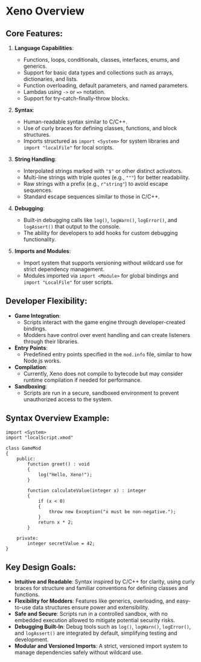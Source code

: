 # Xeno Overview

## Core Features:
1. **Language Capabilities**:
   - Functions, loops, conditionals, classes, interfaces, enums, and generics.
   - Support for basic data types and collections such as arrays, dictionaries, and lists.
   - Function overloading, default parameters, and named parameters.
   - Lambdas using `->` or `=>` notation.
   - Support for try-catch-finally-throw blocks.

2. **Syntax**:
   - Human-readable syntax similar to C/C++.
   - Use of curly braces for defining classes, functions, and block structures.
   - Imports structured as `import <System>` for system libraries and `import "localFile"` for local scripts.

3. **String Handling**:
   - Interpolated strings marked with `"$"` or other distinct activators.
   - Multi-line strings with triple quotes (e.g., `"""`) for better readability.
   - Raw strings with a prefix (e.g., `r"string"`) to avoid escape sequences.
   - Standard escape sequences similar to those in C/C++.

4. **Debugging**:
   - Built-in debugging calls like `log()`, `logWarn()`, `logError()`, and `logAssert()` that output to the console.
   - The ability for developers to add hooks for custom debugging functionality.

5. **Imports and Modules**:
   - Import system that supports versioning without wildcard use for strict dependency management.
   - Modules imported via `import <Module>` for global bindings and `import "LocalFile"` for user scripts.

## Developer Flexibility:
- **Game Integration**:
  - Scripts interact with the game engine through developer-created bindings.
  - Modders have control over event handling and can create listeners through their libraries.
- **Entry Points**:
  - Predefined entry points specified in the `mod.info` file, similar to how Node.js works.
- **Compilation**:
  - Currently, Xeno does not compile to bytecode but may consider runtime compilation if needed for performance.
- **Sandboxing**:
  - Scripts are run in a secure, sandboxed environment to prevent unauthorized access to the system.

## Syntax Overview Example:
```xmod
import <System>
import "localScript.xmod"

class GameMod
{
    public:
        function greet() : void
        {
            log("Hello, Xeno!");
        }

        function calculateValue(integer x) : integer
        {
            if (x < 0)
            {
                throw new Exception("x must be non-negative.");
            }
            return x * 2;
        }

    private:
        integer secretValue = 42;
}
```

## Key Design Goals:
- **Intuitive and Readable**: Syntax inspired by C/C++ for clarity, using curly braces for structure and familiar conventions for defining classes and functions.
- **Flexibility for Modders**: Features like generics, overloading, and easy-to-use data structures ensure power and extensibility.
- **Safe and Secure**: Scripts run in a controlled sandbox, with no embedded execution allowed to mitigate potential security risks.
- **Debugging Built-In**: Debug tools such as `log()`, `logWarn()`, `logError()`, and `logAssert()` are integrated by default, simplifying testing and development.
- **Modular and Versioned Imports**: A strict, versioned import system to manage dependencies safely without wildcard use.
